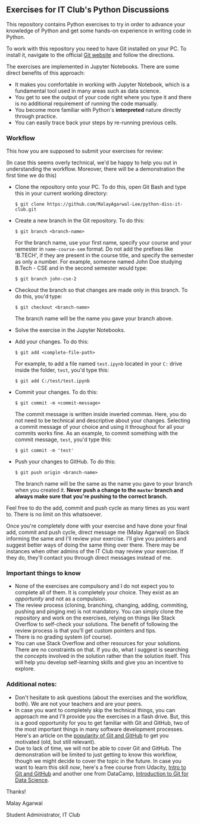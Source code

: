 ## Exercises for IT Club's Python Discussions

This repository contains Python exercises to try in order to advance your knowledge of Python and get some hands-on experience in writing code in Python.

To work with this repository you need to have Git installed on your PC. To install it, navigate to the official [Git website](https://git-scm.com/) and follow the directions. 

The exercises are implemented in Jupyter Notebooks. There are some direct benefits of this approach:
* It makes you comfortable in working with Jupyter Notebook, which is a fundamental tool used in many areas such as data science.
* You get to see the output of your code right where you type it and there is no additional requirement of running the code manually.
* You become more familiar with Python's **interpreted** nature directly through practice.
* You can easily trace back your steps by re-running previous cells.

### Workflow

This how you are supposed to submit your exercises for review:

(In case this seems overly technical, we'd be happy to help you out in understanding the workflow. Moreover, there will be a demonstration the first time we do this)

* Clone the repository onto your PC. To do this, open Git Bash and type this in your current working directory:

    ```console
    $ git clone https://github.com/MalayAgarwal-Lee/python-diss-it-club.git
    ```

* Create a new branch in the Git repository. To do this:

    ```console
    $ git branch <branch-name>
    ```

    For the branch name, use your first name, specify your course and your semester in `name-course-sem` format. Do not add the prefixes like 'B.TECH', if they are present in the course title, and specify the semester as only a number. For example, someone named John Doe studying B.Tech - CSE and in the second semester would type:

    ```console
    $ git branch john-cse-2
    ```

* Checkout the branch so that changes are made only in this branch. To do this, you'd type:

    ```console
    $ git checkout <branch-name>
    ```

    The branch name will be the name you gave your branch above.

* Solve the exercise in the Jupyter Notebooks.

* Add your changes. To do this:

    ```console
    $ git add <complete-file-path>
    ```

    For example, to add a file named `test.ipynb` located in your `C:` drive inside the folder, `test`, you'd type this:

    ```console
    $ git add C:/test/test.ipynb
    ```

* Commit your changes. To do this:

    ```console
    $ git commit -m <commit-message>
    ```

    The commit message is written inside inverted commas. Here, you do not need to be technical and descriptive about your changes. Selecting a commit message of your choice and using it throughout for all your commits works fine. As an example, to commit something with the commit message, `test`, you'd type this:

    ```console
    $ git commit -m 'test'
    ```

* Push your changes to GitHub. To do this:

    ```console
    $ git push origin <branch-name>
    ```

    The branch name will be the same as the name you gave to your branch when you created it. **Never push a change to the `master` branch and always make sure that you're pushing to the correct branch.**

Feel free to do the add, commit and push cycle as many times as you want to. There is no limit on this whatsoever.

Once you're completely done with your exercise and have done your final add, commit and push cycle, direct message me (Malay Agarwal) on Slack informing the same and I'll review your exercise. I'll give you pointers and suggest better ways of doing the same thing over there. There may be instances when other admins of the IT Club may review your exercise. If they do, they'll contact you through direct messages instead of me.

### Important things to know
* None of the exercises are compulsory and I do not expect you to complete all of them. It is completely your choice. They exist as an _opportunity_ and not as a compulsion.
* The review process (cloning, branching, changing, adding, commiting, pushing and pinging me) is not mandatory. You can simply clone the repository and work on the exercises, relying on things like Stack Overflow to self-check your solutions. The benefit of following the review process is that you'll get custom pointers and tips. 
* There is no grading system (of course).
* You can use Stack Overflow and other resources for your solutions. There are no constraints on that. If you do, what I suggest is searching the _concepts_ involved in the solution rather than the solution itself. This will help you develop self-learning skills and give you an incentive to explore.

### Additional notes:
* Don't hesitate to ask questions (about the exercises and the workflow, both). We are not your teachers and are your peers.
* In case you want to completely skip the technical things, you can approach me and I'll provide you the exercises in a flash drive. But, this is a good opportunity for you to get familiar with Git and GitHub, two of the most important things in many software development processes. Here's an article on the [popularity of Git and GitHub](https://www.wired.com/2015/03/github-conquered-google-microsoft-everyone-else/) to get you motivated (old, but still relevant).
* Due to lack of time, we will not be able to cover Git and GitHub. The demonstration will be limited to just getting to know this workflow, though we might decide to cover the topic in the future. In case you want to learn this skill _now_, here's a free course from Udacity, [Intro to Git and GitHub](https://in.udacity.com/course/how-to-use-git-and-github--ud775) and another one from DataCamp, [Introduction to Git for Data Science](https://www.datacamp.com/courses/introduction-to-git-for-data-science).


Thanks!

Malay Agarwal

Student Administrator, IT Club
